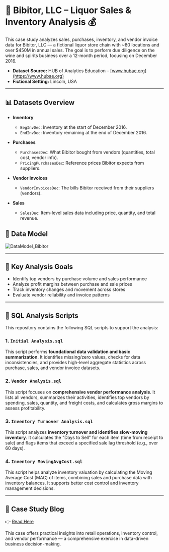 # 🍷 Bibitor, LLC – Liquor Sales & Inventory Analysis 💰

This case study analyzes sales, purchases, inventory, and vendor invoice data for Bibitor, LLC — a fictional liquor store chain with ~80 locations and over $450M in annual sales. The goal is to perform due diligence on the wine and spirits business over a 12-month period, focusing on December 2016.

- **Dataset Source:** HUB of Analytics Education – [www.hubae.org](https://www.hubae.org)  
- **Fictional Setting:** Lincoln, USA

---

## 📊 Datasets Overview

- **Inventory**
  - `BegInvDec`: Inventory at the start of December 2016.
  - `EndInvDec`: Inventory remaining at the end of December 2016.

- **Purchases**
  - `PurchasesDec`: What Bibitor bought from vendors (quantities, total cost, vendor info).
  - `PricingPurchasesDec`: Reference prices Bibitor expects from suppliers.

- **Vendor Invoices**
  - `VendorInvoicesDec`: The bills Bibitor received from their suppliers (vendors).

- **Sales**
  - `SalesDec`: Item-level sales data including price, quantity, and total revenue.

## 🧩 Data Model

![DataModel_Bibitor](https://github.com/user-attachments/assets/e6d86de2-2505-44a6-921b-5a1e1a37264e)

---

## 🎯 Key Analysis Goals

- Identify top vendors by purchase volume and sales performance
- Analyze profit margins between purchase and sale prices
- Track inventory changes and movement across stores
- Evaluate vendor reliability and invoice patterns

---

## 📜 SQL Analysis Scripts

This repository contains the following SQL scripts to support the analysis:

### 1. `Initial Analysis.sql`
This script performs **foundational data validation and basic summarization**. It identifies missing/zero values, checks for data inconsistencies, and provides high-level aggregate statistics across purchase, sales, and vendor invoice datasets.

### 2. `Vendor Analysis.sql`
This script focuses on **comprehensive vendor performance analysis**. It lists all vendors, summarizes their activities, identifies top vendors by spending, sales, quantity, and freight costs, and calculates gross margins to assess profitability.

### 3. `Inventory Turnover Analysis.sql`
This script analyzes **inventory turnover and identifies slow-moving inventory**. It calculates the "Days to Sell" for each item (time from receipt to sale) and flags items that exceed a specified sale lag threshold (e.g., over 60 days).

### 4. `Inventory MovingAvgCost.sql`
This script helps analyze inventory valuation by calculating the Moving Average Cost (MAC) of items, combining sales and purchase data with inventory balances. It supports better cost control and inventory management decisions.

---
## 📝 Case Study Blog
👉 [Read Here](https://dtbkhanh.github.io/2025/05/28/bibitor-inventory-sales-analysis.html)  

This case offers practical insights into retail operations, inventory control, and vendor performance — a comprehensive exercise in data-driven business decision-making.

